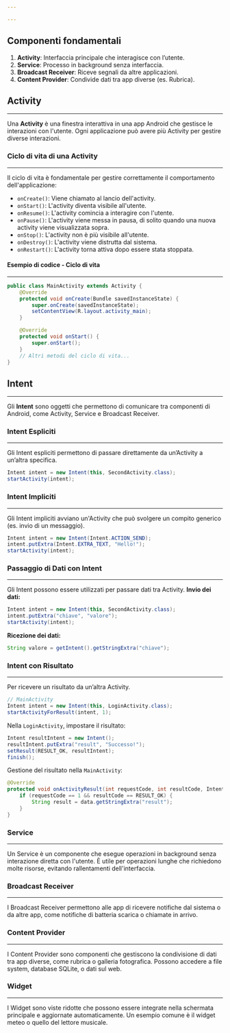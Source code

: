```yaml
---

---
```

## Componenti fondamentali
1. **Activity**: Interfaccia principale che interagisce con l’utente.
2. **Service**: Processo in background senza interfaccia.
3. **Broadcast Receiver**: Riceve segnali da altre applicazioni.
4. **Content Provider**: Condivide dati tra app diverse (es. Rubrica).
## Activity
---
Una **Activity** è una finestra interattiva in una app Android che gestisce le interazioni con l'utente. Ogni applicazione può avere più Activity per gestire diverse interazioni.

### Ciclo di vita di una Activity
---
Il ciclo di vita è fondamentale per gestire correttamente il comportamento dell'applicazione:

- `onCreate()`: Viene chiamato al lancio dell'activity.
- `onStart()`: L'activity diventa visibile all'utente.
- `onResume()`: L'activity comincia a interagire con l'utente.
- `onPause()`: L'activity viene messa in pausa, di solito quando una nuova activity viene visualizzata sopra.
- `onStop()`: L'activity non è più visibile all'utente.
- `onDestroy()`: L'activity viene distrutta dal sistema.
- `onRestart()`: L'activity torna attiva dopo essere stata stoppata.
#### Esempio di codice - Ciclo di vita
---
```java
public class MainActivity extends Activity {
    @Override
    protected void onCreate(Bundle savedInstanceState) {
        super.onCreate(savedInstanceState);
        setContentView(R.layout.activity_main);
    }

    @Override
    protected void onStart() {
        super.onStart();
    }
    // Altri metodi del ciclo di vita...
}
```
## Intent
---
Gli **Intent** sono oggetti che permettono di comunicare tra componenti di Android, come Activity, Service e Broadcast Receiver.
### Intent Espliciti
---
Gli Intent espliciti permettono di passare direttamente da un’Activity a un’altra specifica.

```java
Intent intent = new Intent(this, SecondActivity.class);
startActivity(intent);
```
### Intent Impliciti
---
Gli Intent impliciti avviano un'Activity che può svolgere un compito generico (es. invio di un messaggio).

```java
Intent intent = new Intent(Intent.ACTION_SEND);
intent.putExtra(Intent.EXTRA_TEXT, "Hello!");
startActivity(intent);
```
### Passaggio di Dati con Intent
---
Gli Intent possono essere utilizzati per passare dati tra Activity.
**Invio dei dati:**

```java
Intent intent = new Intent(this, SecondActivity.class);
intent.putExtra("chiave", "valore");
startActivity(intent);
```

**Ricezione dei dati:**
```java
String valore = getIntent().getStringExtra("chiave");
```
### Intent con Risultato
---
Per ricevere un risultato da un’altra Activity.

```java
// MainActivity
Intent intent = new Intent(this, LoginActivity.class);
startActivityForResult(intent, 1);
```

Nella `LoginActivity`, impostare il risultato:

```java
Intent resultIntent = new Intent();
resultIntent.putExtra("result", "Successo!");
setResult(RESULT_OK, resultIntent);
finish();
```

Gestione del risultato nella `MainActivity`:

```java
@Override
protected void onActivityResult(int requestCode, int resultCode, Intent data) {
    if (requestCode == 1 && resultCode == RESULT_OK) {
        String result = data.getStringExtra("result");
    }
}
```
### Service
---
Un Service è un componente che esegue operazioni in background senza interazione diretta con l'utente. È utile per operazioni lunghe che richiedono molte risorse, evitando rallentamenti dell'interfaccia.
### Broadcast Receiver
---
I Broadcast Receiver permettono alle app di ricevere notifiche dal sistema o da altre app, come notifiche di batteria scarica o chiamate in arrivo.
### Content Provider
---
I Content Provider sono componenti che gestiscono la condivisione di dati tra app diverse, come rubrica o galleria fotografica. Possono accedere a file system, database SQLite, o dati sul web.
### Widget
---
I Widget sono viste ridotte che possono essere integrate nella schermata principale e aggiornate automaticamente. Un esempio comune è il widget meteo o quello del lettore musicale.